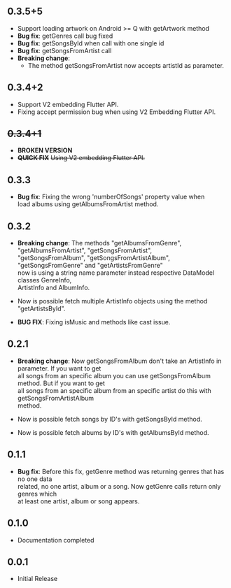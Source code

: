 ## 0.3.5+5
 * Support loading artwork on Android >= Q with getArtwork method
 * **Bug fix**: getGenres call bug fixed
 * **Bug fix**: getSongsById when call with one single id
 * **Bug fix**: getSongsFromArtist call
 * **Breaking change**:
    * The method getSongsFromArtist now accepts artistId as parameter.

## 0.3.4+2  
* Support V2 embedding Flutter API.
* Fixing accept permission bug when using V2 Embedding Flutter API.  
  
## ~~0.3.4+1~~  
* **BROKEN VERSION**
* **~~QUICK FIX~~** ~~Using V2 embedding Flutter API.~~  
  
  
## 0.3.3  
* **Bug fix**: Fixing the wrong 'numberOfSongs' property value when   
    load albums using getAlbumsFromArtist method.      
  
## 0.3.2  
* **Breaking change**: The methods "getAlbumsFromGenre", "getAlbumsFromArtist", "getSongsFromArtist",  
    "getSongsFromAlbum", "getSongsFromArtistAlbum", "getSongsFromGenre" and "getArtistsFromGenre"  
    now is using a string name parameter instead respective DataModel classes GenreInfo,   
    ArtistInfo and AlbumInfo.  
      
* Now is possible fetch multiple ArtistInfo objects using the method "getArtistsById".  
  
* **BUG FIX**: Fixing isMusic and methods like cast issue.  
  
## 0.2.1  
  
* **Breaking change**: Now getSongsFromAlbum don't take an ArtistInfo in parameter. If you want to get   
    all songs from an specific album you can use getSongsFromAlbum method. But if you want to get  
    all songs from an specific album from an specific artist do this with getSongsFromArtistAlbum  
    method.   
  
* Now is possible fetch songs by ID's with getSongsById method.  
  
* Now is possible fetch albums by ID's with getAlbumsById method.  
  
## 0.1.1  
  
* **Bug fix**: Before this fix, getGenre method was returning genres that has no one data  
    related, no one artist, album or a song. Now getGenre calls return only genres which   
    at least one artist, album or song appears.   
  
## 0.1.0  
  
* Documentation completed  
  
## 0.0.1  
  
* Initial Release
